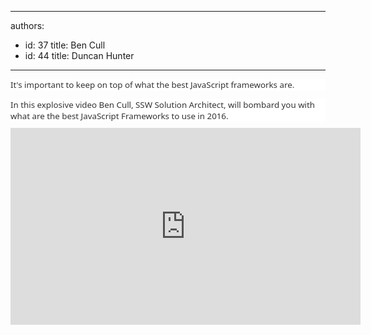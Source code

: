 

---
authors:
  - id: 37
    title: Ben Cull
  - id: 44
    title: Duncan Hunter
---




<span class='intro'> 

<p class="p1" style="margin-bottom&#58;7.5pt;background&#58;white none repeat scroll 0% 0%;"><span style="font-size&#58;10pt;font-family&#58;&quot;segoe ui&quot;,sans-serif;color&#58;#333333;">It's
important to keep on top of what the best JavaScript frameworks are.&#160;</span></p><p class="p1" style="margin-bottom&#58;7.5pt;background&#58;white none repeat scroll 0% 0%;"><span style="font-size&#58;10pt;font-family&#58;&quot;segoe ui&quot;,sans-serif;color&#58;#333333;">In
this explosive video Ben Cull, SSW Solution Architect, will bombard you with
what are the best JavaScript Frameworks to use in 2016.</span></p> </span>

<div class="ms-rtestate-read ms-rte-embedcode ms-rte-embedil ms-rtestate-notify s4-wpActive"><iframe width="560" height="315" frameborder="0" src="https&#58;//www.youtube.com/embed/Mf3wEJHAMXw"></iframe>&#160;</div><p><br></p>



